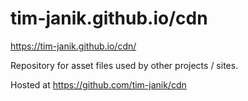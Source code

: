 # tim-janik.github.io/cdn

https://tim-janik.github.io/cdn/

Repository for asset files used by other projects / sites.

Hosted at https://github.com/tim-janik/cdn
